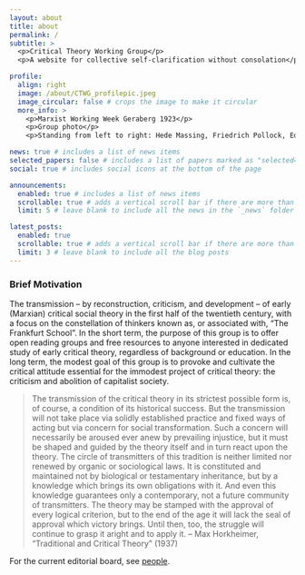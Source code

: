 ```yaml
---
layout: about
title: about
permalink: /
subtitle: > 
  <p>Critical Theory Working Group</p>
  <p>A website for collective self-clarification without consolation</p>

profile:
  align: right
  image: /about/CTWG_profilepic.jpeg
  image_circular: false # crops the image to make it circular
  more_info: >
    <p>Marxist Working Week Geraberg 1923</p>
    <p>Group photo</p>
    <p>Standing from left to right: Hede Massing, Friedrich Pollock, Eduard Ludwig Alexander, Konstantin Zetkin, Georg Lukács, Julian Gumperz, Richard Sorge, Karl Alexander (child), Felix Weil, unknown; sitting: Karl August Wittfogel, Rose Wittfogel, unknown, Christiane Sorge, Karl Korsch, Hedda Korsch, Käthe Weil, Margarete Lissauer, Bela Fogarasi, Gertrud Alexander</p>

news: true # includes a list of news items
selected_papers: false # includes a list of papers marked as "selected={true}"
social: true # includes social icons at the bottom of the page

announcements:
  enabled: true # includes a list of news items
  scrollable: true # adds a vertical scroll bar if there are more than 3 news items
  limit: 5 # leave blank to include all the news in the `_news` folder

latest_posts:
  enabled: true
  scrollable: true # adds a vertical scroll bar if there are more than 3 new posts items
  limit: 3 # leave blank to include all the blog posts
---
```


### Brief Motivation

The transmission – by reconstruction, criticism, and development – of early (Marxian) critical social theory in the first half of the twentieth century, with a focus on the constellation of thinkers known as, or associated with, “The Frankfurt School”. In the short term, the purpose of this group is to offer open reading groups and free resources to anyone interested in dedicated study of early critical theory, regardless of background or education. In the long term, the modest goal of this group is to provoke and cultivate the critical attitude essential for the immodest project of critical theory: the criticism and abolition of capitalist society.

> The transmission of the critical theory in its strictest possible form is, of course, a condition of its historical success. But the transmission will not take place via solidly established practice and fixed ways of acting but via concern for social transformation. Such a concern will necessarily be aroused ever anew by prevailing injustice, but it must be shaped and guided by the theory itself and in turn react upon the theory. The circle of transmitters of this tradition is neither limited nor renewed by organic or sociological laws. It is constituted and maintained not by biological or testamentary inheritance, but by a knowledge which brings its own obligations with it. And even this knowledge guarantees only a contemporary, not a future community of transmitters. The theory may be stamped with the approval of every logical criterion, but to the end of the age it will lack the seal of approval which victory brings. Until then, too, the struggle will continue to grasp it aright and to apply it. 
> – Max Horkheimer, “Traditional and Critical Theory” (1937)

For the current editorial board, see <a href='/people'>people</a>.